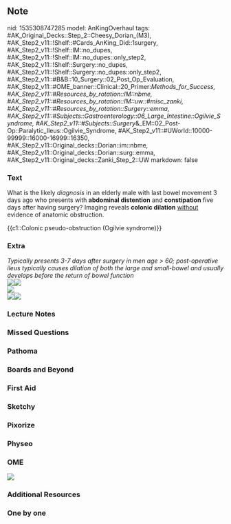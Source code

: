 ## Note
nid: 1535308747285
model: AnKingOverhaul
tags: #AK_Original_Decks::Step_2::Cheesy_Dorian_(M3), #AK_Step2_v11::!Shelf::#Cards_AnKing_Did::1surgery, #AK_Step2_v11::!Shelf::IM::no_dupes, #AK_Step2_v11::!Shelf::IM::no_dupes::only_step2, #AK_Step2_v11::!Shelf::Surgery::no_dupes, #AK_Step2_v11::!Shelf::Surgery::no_dupes::only_step2, #AK_Step2_v11::#B&B::10_Surgery::02_Post_Op_Evaluation, #AK_Step2_v11::#OME_banner::Clinical::20_Primer:_Methods_for_Success, #AK_Step2_v11::#Resources_by_rotation::IM::nbme, #AK_Step2_v11::#Resources_by_rotation::IM::uw::#misc_zanki, #AK_Step2_v11::#Resources_by_rotation::Surgery::emma, #AK_Step2_v11::#Subjects::Gastroenterology::06_Large_Intestine::Ogilvie_Syndrome, #AK_Step2_v11::#Subjects::Surgery_&_EM::02_Post-Op::Paralytic_Ileus::Ogilvie_Syndrome, #AK_Step2_v11::#UWorld::10000-99999::16000-16999::16350, #AK_Step2_v11::Original_decks::Dorian::im::nbme, #AK_Step2_v11::Original_decks::Dorian::surg::emma, #AK_Step2_v11::Original_decks::Zanki_Step_2::UW
markdown: false

### Text
What is the likely <i>diagnosis</i> in an elderly male with last
bowel movement 3 days ago who presents with <b>abdominal
distention</b> and <b>constipation</b> five days after having
surgery? Imaging reveals <b>colonic dilation</b> <u>without</u>
evidence of anatomic obstruction.
<div>
  {{c1::Colonic pseudo-obstruction (Ogilvie syndrome)}}
</div>

### Extra
<div>
  <i>Typically presents 3-7 days after surgery in men age > 60;
  post-operative ileus typically causes dilation of both the large
  and small-bowel and usually develops before the return of bowel
  function</i>
</div>
<div>
  <i><img src="ogilvies.png"><img src=
  "paste-11227044511745_1509457489342.jpg"></i>
</div>
<div><img src="paste-1106589733879809.jpg"></div><img src=
"paste-2188109743652865.jpg"><img src="paste-331794813550593.jpg">

### Lecture Notes


### Missed Questions


### Pathoma


### Boards and Beyond


### First Aid


### Sketchy


### Pixorize


### Physeo


### OME
<div class="ome-widget">
  <a href="https://onlinemeded.org/spa/surgery?ref=anki"><img src=
  "_OME_AnkiFlashcards_Topic_2.png"></a>
</div>

### Additional Resources


### One by one

